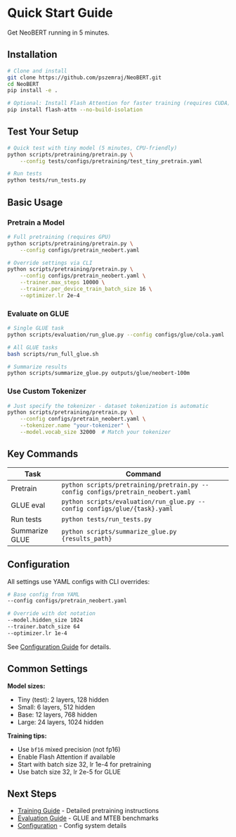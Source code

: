 # Quick Start Guide

Get NeoBERT running in 5 minutes.

## Installation

```bash
# Clone and install
git clone https://github.com/pszemraj/NeoBERT.git
cd NeoBERT
pip install -e .

# Optional: Install Flash Attention for faster training (requires CUDA)
pip install flash-attn --no-build-isolation
```

## Test Your Setup

```bash
# Quick test with tiny model (5 minutes, CPU-friendly)
python scripts/pretraining/pretrain.py \
    --config tests/configs/pretraining/test_tiny_pretrain.yaml

# Run tests
python tests/run_tests.py
```

## Basic Usage

### Pretrain a Model

```bash
# Full pretraining (requires GPU)
python scripts/pretraining/pretrain.py \
    --config configs/pretrain_neobert.yaml

# Override settings via CLI
python scripts/pretraining/pretrain.py \
    --config configs/pretrain_neobert.yaml \
    --trainer.max_steps 10000 \
    --trainer.per_device_train_batch_size 16 \
    --optimizer.lr 2e-4
```

### Evaluate on GLUE

```bash
# Single GLUE task
python scripts/evaluation/run_glue.py --config configs/glue/cola.yaml

# All GLUE tasks
bash scripts/run_full_glue.sh

# Summarize results
python scripts/summarize_glue.py outputs/glue/neobert-100m
```

### Use Custom Tokenizer

```bash
# Just specify the tokenizer - dataset tokenization is automatic
python scripts/pretraining/pretrain.py \
    --config configs/pretrain_neobert.yaml \
    --tokenizer.name "your-tokenizer" \
    --model.vocab_size 32000  # Match your tokenizer
```

## Key Commands

| Task | Command |
|------|---------|
| Pretrain | `python scripts/pretraining/pretrain.py --config configs/pretrain_neobert.yaml` |
| GLUE eval | `python scripts/evaluation/run_glue.py --config configs/glue/{task}.yaml` |
| Run tests | `python tests/run_tests.py` |
| Summarize GLUE | `python scripts/summarize_glue.py {results_path}` |

## Configuration

All settings use YAML configs with CLI overrides:

```bash
# Base config from YAML
--config configs/pretrain_neobert.yaml

# Override with dot notation
--model.hidden_size 1024
--trainer.batch_size 64
--optimizer.lr 1e-4
```

See [Configuration Guide](configuration.md) for details.

## Common Settings

**Model sizes:**
- Tiny (test): 2 layers, 128 hidden
- Small: 6 layers, 512 hidden  
- Base: 12 layers, 768 hidden
- Large: 24 layers, 1024 hidden

**Training tips:**
- Use `bf16` mixed precision (not fp16)
- Enable Flash Attention if available
- Start with batch size 32, lr 1e-4 for pretraining
- Use batch size 32, lr 2e-5 for GLUE

## Next Steps

- [Training Guide](training.md) - Detailed pretraining instructions
- [Evaluation Guide](evaluation.md) - GLUE and MTEB benchmarks
- [Configuration](configuration.md) - Config system details